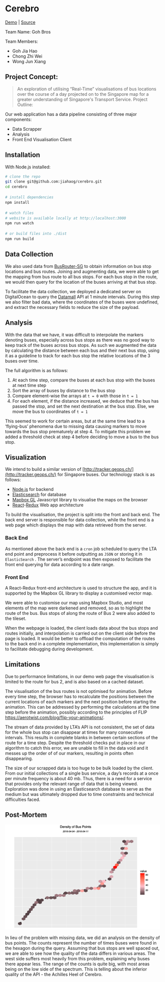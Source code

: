 # Cerebro

[Demo](https://jiahaog.com/cerebro) | [Source](https://github.com/jiahaog/cerebro)

Team Name: Goh Bros

Team Members: 

- Goh Jia Hao 
- Chong Zhi Wei 
- Wong Jun Xiang

## Project Concept:

> An exploration of utilising “Real-Time” visualisations of bus locations over the course of a day projected on to the Singapore map for a greater understanding of Singapore's Transport Service. 
Project Outline:

Our web application has a data pipeline consisting of three major components: 

- Data Scrapper 
- Analysis
- Front End Visualisation Client  

## Installation

With Node.js installed:

```bash
# clone the repo
git clone git@github.com:jiahaog/cerebro.git
cd cerebro

# install dependencies
npm install

# watch files
# website is available locally at http://localhost:3000
npm run watch

# or build files into ./dist
npm run build
```

## Data Collection

We also used data from [BusRouter-SG](https://github.com/cheeaun/busrouter-sg) to obtain information on bus stop locations and bus routes. Joining and augmenting data, we were able to get the mapping from bus route to all bus stops. For each bus stop in the route, we would then query for the location of the buses arriving at that bus stop.

To facilitate the data collection, we deployed a dedicated server on DigitalOcean to query the [Datamall](http://www.mytransport.sg/content/mytransport/home/dataMall.html) API at 1 minute intervals. During this step we also filter bad data, where the coordinates of the buses were undefined, and extract the necessary fields to reduce the size of the payload.

## Analysis

With the data that we have, it was difficult to interpolate the markers denoting buses, especially across bus stops as there was no good way to keep track of the buses across bus stops. As such we augmented the data by calculating the distance between each bus and their next bus stop, using it as a guideline to track for each bus stop the relative locations of the 3 buses over time.

The full algorithm is as follows:

1. At each time step, compare the buses at each bus stop with the buses at next time step
2. Sort the array of buses by distance to the bus stop
3. Compare element-wise the arrays at `t = 0` with those in   `t = 1` 
4. For each element, if the distance increased, we deduce that the bus has passed the stop, and set the next destination at the bus stop. Else, we move the bus to coordinates of `t = 1` 

This seemed to work for certain areas, but at the same time lead to a ‘flying-bus’ phenomena due to missing data causing markers to move towards the bus stop prematurely at step 4. To mitigate this problem we added a threshold check at step 4 before deciding to move a bus to the bus stop.

## Visualization

We intend to build a similar version of [http://tracker.geops.ch/](http://tracker.geops.ch/) for Singapore buses. Our technology stack is as follows:                                           

- [Node.js](https://nodejs.org/en/) for backend
- [Elasticsearch](https://www.elastic.co/products/elasticsearch) for database
- [Mapbox GL](https://www.mapbox.com/mapbox-gl-js/api/) Javascript library to visualise the maps on the browser
- [React](https://facebook.github.io/react/)-[Redux](http://redux.js.org/) Web app architecture

To build the visualisation, the project is split into the front and back end. The back end server is responsible for data collection, while the front end is a web page which displays the map with data retrieved from the server.

### Back End

As mentioned above the back end is a `cron` job scheduled to query the LTA end point and preprocess it before outputting as `JSON` or storing it in `ElasticSearch` . The server’s endpoint was then exposed to facilitate the front end querying for data according to a date range.

### Front End

A React-Redux front-end architecture is used to structure the app, and it is supported by the Mapbox GL library to display a customised vector map.

We were able to customise our map using Mapbox Studio, and most elements of the map were darkened and removed, so as to highlight the route of the bus. Bus stops of along the route of Bus 2 were also added to the tileset.

When the webpage is loaded, the client loads data about the bus stops and routes initially, and interpolation is carried out on the client side before the page is loaded. It would be better to offload the computation of the routes to the back end in a complete implementation, this implementation is simply to facilitate debugging during development.

## Limitations

Due to performance limitations, in our demo web page the visualisation is limited to the route for bus 2, and is also based on a cached dataset.

The visualisation of the bus routes is not optimised for animation. Before every time step, the browser has to recalculate the positions between the current locations of each markers and the next position before starting the animation. This can be addressed by performing the calculations at the time step before the animation, possibly according to the principles of FLIP https://aerotwist.com/blog/flip-your-animations/.

The stream of data provided by LTA’s API is not consistent, the set of data for the whole bus stop can disappear at times for many consecutive intervals. This results in complete blanks in between certain sections of the route for a time step. Despite the threshold checks put in place in our algorithm to catch this error, we are unable to fill in the data void and it messes up the order of of our markers, resulting in points often disappearing.

The size of our scrapped data is too huge to be bulk loaded by the client. From our initial collections of a single bus service, a day’s records at a once per minute frequency is about 40 mb. Thus, there is a need for a service that provides only the relevant range of data that is being viewed. Exploration was done in using an Elasticsearch database to serve as the medium but was ultimately dropped due to time constraints and technical difficulties faced.
 
## Post-Mortem

![Analysis](docs/analysis.svg)

In lieu of the problem with missing data, we did an analysis on the density of bus points. The counts represent the number of times buses were found in the hexagon during the query. Assuming that bus stops are well spaced out, we are able to see how the quality of the data differs in various areas. The west side suffers most heavily from this problem, explaining why buses there appear less. The range of the counts is quite big, with most areas being on the low side of the spectrum. This is telling about the inferior quality of the API - the Achilles Heel of Cerebro.
